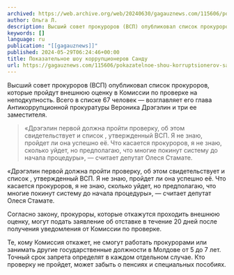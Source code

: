 ```yaml
---
archived: https://web.archive.org/web/20240630/gagauznews.com/115606/pokazatelnoe-shou-korruptsionerov-sandu.html
author: Ольга Л.
description: Высший совет прокуроров (ВСП) опубликовал список прокуроров, которые пройдут внешнюю оценку в Комиссии по проверке на неподкупность. Всего в списке 67 человек — возглавляет его глава Антикоррупционной прокуратуры Вероника Дрэгэлин и три ее заместителя. «Дрэгэлин первой должна пройти проверку, об этом свидетельствует и список , утвержденный ВСП. Я не знаю, пройдет ли она успешно её. Что касается прокуроров, я не знаю, сколько уйдет, но предполагаю, что многие покинут систему до начала процедуры», — считает депутат Олеся Стамате. Согласно закону, прокуроры, которые откажутся проходить внешнюю оценку, могут подать заявление об отставке в течение 20 дней после получения уведомления от Комиссии по […]
keywords: []
language: ru
publication: "[[gagauznews]]"
published: 2024-05-29T06:24:46+00:00
title: Показательное шоу коррупционеров Санду
url: https://gagauznews.com/115606/pokazatelnoe-shou-korruptsionerov-sandu.html
---
```


Высший совет прокуроров (ВСП) опубликовал список прокуроров, которые пройдут внешнюю оценку в Комиссии по проверке на неподкупность. Всего в списке 67 человек — возглавляет его глава Антикоррупционной прокуратуры Вероника Дрэгэлин и три ее заместителя.

> «Дрэгэлин первой должна пройти проверку, об этом свидетельствует и список , утвержденный ВСП. Я не знаю, пройдет ли она успешно её. Что касается прокуроров, я не знаю, сколько уйдет, но предполагаю, что многие покинут систему до начала процедуры», — считает депутат Олеся Стамате.

«Дрэгэлин первой должна пройти проверку, об этом свидетельствует и список , утвержденный ВСП. Я не знаю, пройдет ли она успешно её. Что касается прокуроров, я не знаю, сколько уйдет, но предполагаю, что многие покинут систему до начала процедуры», — считает депутат Олеся Стамате.

Согласно закону, прокуроры, которые откажутся проходить внешнюю оценку, могут подать заявление об отставке в течение 20 дней после получения уведомления от Комиссии по проверке.

Те, кому Комиссия откажет, не смогут работать прокурорами или занимать другие государственные должности в Молдове от 5 до 7 лет. Точный срок запрета определят в каждом отдельном случае. Кто проверку не пройдет, может забыть о пенсиях и специальных пособиях.